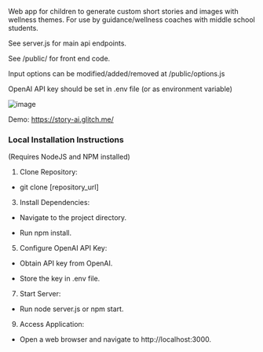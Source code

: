 Web app for children to generate custom short stories and images with wellness themes. For use by guidance/wellness coaches with middle school students.

See server.js for main api endpoints.

See /public/ for front end code.

Input options can be modified/added/removed at /public/options.js

OpenAI API key should be set in .env file (or as environment variable)

![image](https://github.com/user-attachments/assets/1dad7603-a735-4f12-8899-3b2a486a470c)

Demo: https://story-ai.glitch.me/

### Local Installation Instructions
(Requires NodeJS and NPM installed)

1.  Clone Repository:
    

*   git clone \[repository\_url\]
    

3.  Install Dependencies:
    

*   Navigate to the project directory.
    
*   Run npm install.
    

5.  Configure OpenAI API Key:
    

*   Obtain API key from OpenAI.
    
*   Store the key in .env file.
    

7.  Start Server:
    

*   Run node server.js or npm start.
    

9.  Access Application:
    

*   Open a web browser and navigate to http://localhost:3000.
